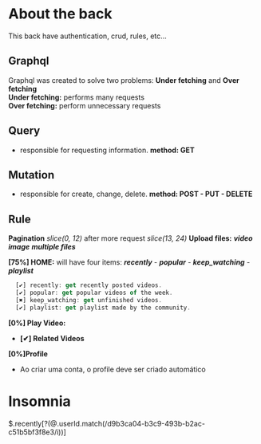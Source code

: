 # **About the back**
  This back have authentication, crud, rules, etc...

## Graphql
  Graphql was created to solve two problems: **Under fetching** and **Over fetching** <br/>
  **Under fetching:** performs many requests<br/>
  **Over fetching:** perform unnecessary requests

## Query
  - responsible for requesting information. **method: GET**

## Mutation
  - responsible for create, change, delete. **method: POST - PUT - DELETE**

## Rule
  **Pagination** *slice(0, 12)* after more request *slice(13, 24)*
  **Upload files:** ***video*** ***image*** ***multiple files***

  **[75%] HOME:** will have four items: ***recently*** - ***popular*** - ***keep_watching*** - ***playlist***
  ```js
    [✔] recently: get recently posted videos.
    [✔] popular: get popular videos of the week.
    [✖] keep_watching: get unfinished videos.
    [✔] playlist: get playlist made by the community.
  ```

  **[0%] Play Video:**
  - **[✔] Related Videos**

  **[0%]Profile**
  - Ao criar uma conta, o profile deve ser criado automático

# **Insomnia**
  $.recently[?(@.userId.match(/d9b3ca04-b3c9-493b-b2ac-c51b5bf3f8e3/i))]

  <!-- 
  [
  {
    "id": 35236,
    "userId": "eb2cca91-d5e7-4f63-84a9-8832966e06f3",
    "like": 302,
    "dislike": 12,
    "width": 665,
    "height": 665,
    "title": "Playing with my favorite toy",
    "description": "your gamer girl longing for your solace",
    "views": 265231,
    "folderName": "belle_delphine",
    "files": {
      "video": {
        "public_id": "pegi_eighteen/belle_delphine/JOoyinEx_720p_jlxke8",
        "type": "video",
        "url": "v1669772857/pegi_eighteen/belle_delphine/JOoyinEx_720p_jlxke8.mp4"
    },
      "image": {
        "public_id": "pegi_eighteen/belle_delphine/JOoyinEx_720p_jlxke8_preview_ctjvbx",
        "type": "image",
        "url": "v1669922778/pegi_eighteen/belle_delphine/JOoyinEx_720p_jlxke8_url_ctjvbx.jpg"
      }
    },
    "type_media": "video",
    "create_at": "2022-11-30T18:12:46-03:00"
  },
  {
    "id": 52321,
    "userId": "ca691272-0bfd-4a8b-9115-27d668c12628",
    "folderName": "meme",
    "like": 1548,
    "dislike": 12,
    "width": 1319,
    "height": 665,
    "title": "Teste",
    "description": "your gamer girl longing for your solace",
    "views": 6531,
    "files": {
      "video": {
        "public_id": "pegi_eighteen/meme/garotinha",
        "type": "video",
        "url": "v1671628368/pegi_eighteen/meme/garotinha.mp4"
      },
      "image": {
        "public_id": "pegi_eighteen/meme/garotinha",
        "type": "image",
        "url": "v1669819877/pegi_eighteen/jessica_beppler/960x960_bad5d2fd850bc5605be4fb9b951729dc_tkxxgj.jpg"
      }
    },
    "type_media": "photo",
    "url": "v1669819877/pegi_eighteen/jessica_beppler/960x960_bad5d2fd850bc5605be4fb9b951729dc_tkxxgj.jpg",
    "create_at": "2022-10-05T18:12:46-03:00"
  },
  {
    "id": 95124,
    "userId": "3d061624-91b2-424a-a3fb-51e5fd9470c3",
    "folderName": "meme",
    "like": 498,
    "dislike": 12,
    "width": 498,
    "height": 665,
    "title": "Shoto Todoroki",
    "description": "your gamer girl longing for your solace",
    "views": 965621,
    "files": {
      "video": {
        "public_id": "pegi_eighteen/meme/garotinha",
        "type": "video",
        "url": "v1671628368/pegi_eighteen/meme/garotinha.mp4"
      },
      "image": {
        "public_id": "pegi_eighteen/meme/garotinha",
        "type": "image",
        "url": "v1669757378/pegi_eighteen/feh_galvao/9vt9F5Gn_qypbjc.jpg"
      }
    },
    "type_media": "photo",
    "url": "v1669757378/pegi_eighteen/feh_galvao/9vt9F5Gn_qypbjc.jpg",
    "create_at": "2022-11-26T18:12:46-03:00"
  },
  {
    "id": 14123,
    "userId": "ca691272-0bfd-4a8b-9115-27d668c12628",
    "folderName": "meme",
    "like": 3265,
    "dislike": 12,
    "width": 648,
    "height": 648,
    "title": "Teste",
    "description": "your gamer girl longing for your solace",
    "views": 0,
    "files": {
      "video": {
        "public_id": "pegi_eighteen/meme/garotinha",
        "type": "video",
        "url": "v1671628368/pegi_eighteen/meme/garotinha.mp4"
      },
      "image": {
        "public_id": "pegi_eighteen/meme/garotinha",
        "type": "image",
        "url": "v1669819877/pegi_eighteen/jessica_beppler/960x960_def9683b89ba26a2b181a11b25308e52e3c0c9a2ebc541ee_mqxubf.jpg"
      }
    },
    "type_media": "photo",
    "url": "v1669819877/pegi_eighteen/jessica_beppler/960x960_def9683b89ba26a2b181a11b25308e52e3c0c9a2ebc541ee_mqxubf.jpg",
    "create_at": "2022-11-05T18:12:46-03:00"
  },
  {
    "id": 15487,
    "userId": "eb2cca91-d5e7-4f63-84a9-8832966e06f3",
    "like": 502,
    "dislike": 12,
    "width": 665,
    "height": 665,
    "title": "Ride on the toy",
    "description": "your gamer girl longing for your solace",
    "views": 0,
    "folderName": "belle_delphine",
    "files": {
      "video": {
        "public_id": "pegi_eighteen/meme/garotinha",
        "type": "video",
        "url": "v1671628368/pegi_eighteen/meme/garotinha.mp4"
      },
      "image": {
        "public_id": "pegi_eighteen/meme/garotinha",
        "type": "image",
        "url": "v1669819877/pegi_eighteen/jessica_beppler/960x960_b3215835e1330cf3b349cabea2521f492ce1ad5e0a2214a9_npu9l2.jpg"
      }
    },
    "type_media": "video",
    "create_at": "2022-11-28T18:12:46-03:00"
  },
  {
    "id": 56564,
    "userId": "ca691272-0bfd-4a8b-9115-27d668c12628",
    "folderName": "meme",
    "like": 456,
    "dislike": 12,
    "width": 648,
    "height": 648,
    "title": "Teste",
    "description": "your gamer girl longing for your solace",
    "views": 0,
    "files": {
      "video": {
        "public_id": "pegi_eighteen/meme/garotinha",
        "type": "video",
        "url": "v1671628368/pegi_eighteen/meme/garotinha.mp4"
      },
      "image": {
        "public_id": "pegi_eighteen/meme/garotinha",
        "type": "image",
        "url": "v1669819877/pegi_eighteen/jessica_beppler/960x960_b3215835e1330cf3b349cabea2521f492ce1ad5e0a2214a9_npu9l2.jpg"
      }
    },
    "type_media": "photo",
    "url": "v1669819877/pegi_eighteen/jessica_beppler/960x960_b3215835e1330cf3b349cabea2521f492ce1ad5e0a2214a9_npu9l2.jpg",
    "create_at": "2022-11-05T18:12:46-03:00"
  },
  {
    "id": 96325,
    "userId": "3d061624-91b2-424a-a3fb-51e5fd9470c3",
    "folderName": "meme",
    "like": 2022,
    "dislike": 12,
    "width": 374,
    "height": 665,
    "title": "Teste",
    "description": "your gamer girl longing for your solace",
    "views": 0,
    "files": {
      "video": {
        "public_id": "pegi_eighteen/meme/garotinha",
        "type": "video",
        "url": "v1669772449/pegi_eighteen/feh_galvao/37NlWGFG_720p_qhesii.mp4"
    },
      "image": {
        "public_id": "pegi_eighteen/meme/garotinha",
        "type": "image",
        "url": "https://res-console.cloudinary.com/zasetrewsqw/thumbnails/v1/video/upload/v1669772449/cGVnaV9laWdodGVlbi9mZWhfZ2FsdmFvLzM3TmxXR0ZHXzcyMHBfcWhlc2lp/url"
      }
    },
    "type_media": "video",
    "create_at": "2022-11-30T18:12:46-03:00"
  },
  {
    "id": 85698,
    "userId": "ca691272-0bfd-4a8b-9115-27d668c12628",
    "folderName": "meme",
    "like": 584,
    "dislike": 12,
    "width": 665,
    "height": 665,
    "title": "Teste",
    "description": "your gamer girl longing for your solace",
    "views": 74,
    "files": {
      "video": {
        "public_id": "pegi_eighteen/meme/garotinha",
        "type": "video",
        "url": "v1671628368/pegi_eighteen/meme/garotinha.mp4"
      },
      "image": {
        "public_id": "pegi_eighteen/meme/garotinha",
        "type": "image",
        "url": "v1669819877/pegi_eighteen/jessica_beppler/Screenshot_20220310-225112_Chrome_3432416_ha3biw.jpg"
      }
    },
    "type_media": "photo",
    "url": "v1669819877/pegi_eighteen/jessica_beppler/Screenshot_20220310-225112_Chrome_3432416_ha3biw.jpg",
    "create_at": "2022-11-16T18:12:46-03:00"
  },
  {
    "id": 52321,
    "userId": "eb2cca91-d5e7-4f63-84a9-8832966e06f3",
    "like": 320,
    "dislike": 12,
    "width": 1237,
    "height": 655,
    "title": "Teste",
    "description": "your gamer girl longing for your solace",
    "views": 60,
    "folderName": "belle_delphine",
    "files": {
      "video": {
        "public_id": "pegi_eighteen/meme/garotinha",
        "type": "video",
        "url": "v1669772861/pegi_eighteen/belle_delphine/pDNIq04W_720p_exbguv.mp4"
    },
      "image": {
        "public_id": "pegi_eighteen/meme/garotinha",
        "type": "image",
        "url": "v1669922778/pegi_eighteen/belle_delphine/pDNIq04W_720p_exbguv_url_ejtkqb.jpg"
      }
    },
    "type_media": "video",
    "create_at": "2022-11-27T18:12:46-03:00"
  },
  {
    "id": 59753,
    "userId": "3d061624-91b2-424a-a3fb-51e5fd9470c3",
    "folderName": "meme",
    "like": 963,
    "dislike": 12,
    "width": 1319,
    "height": 665,
    "title": "Teste",
    "description": "your gamer girl longing for your solace",
    "views": 78,
    "files": {
      "video": {
        "public_id": "pegi_eighteen/meme/garotinha",
        "type": "video",
        "url": "v1671628368/pegi_eighteen/meme/garotinha.mp4"
      },
      "image": {
        "public_id": "pegi_eighteen/meme/garotinha",
        "type": "image",
        "url": "v1669772447/pegi_eighteen/feh_galvao/tmHucN8q_eoaw6b.jpg"
      }
    },
    "type_media": "video",
    "url": "v1669772447/pegi_eighteen/feh_galvao/tmHucN8q_eoaw6b.jpg",
    "create_at": "2022-10-30T18:12:46-03:00"
  },
  {
    "id": 65987,
    "userId": "eb2cca91-d5e7-4f63-84a9-8832966e06f3",
    "like": 602,
    "dislike": 12,
    "width": 1237,
    "height": 655,
    "title": "Teste",
    "description": "your gamer girl longing for your solace",
    "views": 38,
    "folderName": "belle_delphine",
    "files": {
      "video": {
        "public_id": "pegi_eighteen/meme/garotinha",
        "type": "video",
        "url": "v1669772629/pegi_eighteen/belle_delphine/MFwSbTfA_720p_pnkehf.mp4"
    },
      "image": {
        "public_id": "pegi_eighteen/meme/garotinha",
        "type": "image",
        "url": "v1669922778/pegi_eighteen/belle_delphine/MFwSbTfA_720p_pnkehf_url_f8mfzt.jpg"
      }
    },
    "type_media": "video",
    "create_at": "2022-11-28T18:12:46-03:00"
  },
  {
    "id": 12345,
    "userId": "eb2cca91-d5e7-4f63-84a9-8832966e06f3",
    "like": 1182,
    "dislike": 12,
    "width": 1182,
    "height": 665,
    "title": "Teste",
    "description": "your gamer girl longing for your solace",
    "views": 38,
    "folderName": "belle_delphine",
    "files": {
      "video": {
        "public_id": "pegi_eighteen/meme/garotinha",
        "type": "video",
        "url": "v1669772853/pegi_eighteen/belle_delphine/GNDff3KS_720p_mrwsno.mp4"
    },
      "image": {
        "public_id": "pegi_eighteen/meme/garotinha",
        "type": "image",
        "url": "v1669922778/pegi_eighteen/belle_delphine/GNDff3KS_720p_mrwsno_url_k3tjij.jpg"
      }
    },
    "type_media": "video",
    "create_at": "2022-11-15T18:12:46-03:00"
  },
  {
    "id": 15487,
    "userId": "3d061624-91b2-424a-a3fb-51e5fd9470c3",
    "folderName": "meme",
    "like": 159,
    "dislike": 12,
    "width": 1319,
    "height": 665,
    "title": "Teste",
    "description": "your gamer girl longing for your solace",
    "views": 38,
    "files": {
      "video": {
        "public_id": "pegi_eighteen/meme/garotinha",
        "type": "video",
        "url": "v1671628368/pegi_eighteen/meme/garotinha.mp4"
      },
      "image": {
        "public_id": "pegi_eighteen/meme/garotinha",
        "type": "image",
        "url": "v1669772446/pegi_eighteen/feh_galvao/6Ce1rZQp_hraymx.jpg"
      }
    },
    "type_media": "video",
    "url": "v1669772446/pegi_eighteen/feh_galvao/6Ce1rZQp_hraymx.jpg",
    "create_at": "2022-11-10T18:12:46-03:00"
  },
  {
    "id": 65369,
    "userId": "ca691272-0bfd-4a8b-9115-27d668c12628",
    "folderName": "meme",
    "like": 150,
    "dislike": 12,
    "width": 1319,
    "height": 665,
    "title": "Teste",
    "description": "your gamer girl longing for your solace",
    "views": 38,
    "files": {
      "video": {
        "public_id": "pegi_eighteen/meme/garotinha",
        "type": "video",
        "url": "v1671628368/pegi_eighteen/meme/garotinha.mp4"
      },
      "image": {
        "public_id": "pegi_eighteen/meme/garotinha",
        "type": "image",
        "url": "v1669819878/pegi_eighteen/jessica_beppler/960x960_07e80ad98baf291999bb7ba9db1e825b_a5y9yw.jpg"
      }
    },
    "type_media": "photo",
    "url": "v1669819878/pegi_eighteen/jessica_beppler/960x960_07e80ad98baf291999bb7ba9db1e825b_a5y9yw.jpg",
    "create_at": "2022-10-10T18:12:46-03:00"
  },
  {
    "id": 11420,
    "userId": "ca691272-0bfd-4a8b-9115-27d668c12628",
    "folderName": "meme",
    "like": 357,
    "dislike": 12,
    "width": 1319,
    "height": 665,
    "title": "Teste",
    "description": "your gamer girl longing for your solace",
    "views": 38,
    "files": {
      "video": {
        "public_id": "pegi_eighteen/meme/garotinha",
        "type": "video",
        "url": "v1671628368/pegi_eighteen/meme/garotinha.mp4"
      },
      "image": {
        "public_id": "pegi_eighteen/meme/garotinha",
        "type": "image",
        "url": "v1669819878/pegi_eighteen/jessica_beppler/960x960_8c9004adbc3207b5fd6df35028759476_umygy4.jpg"
      }
    },
    "type_media": "photo",
    "url": "v1669819878/pegi_eighteen/jessica_beppler/960x960_8c9004adbc3207b5fd6df35028759476_umygy4.jpg",
    "create_at": "2022-10-11T18:12:46-03:00"
  },
  {
    "id": 22356,
    "userId": "3d061624-91b2-424a-a3fb-51e5fd9470c3",
    "folderName": "meme",
    "like": 665,
    "dislike": 12,
    "width": 1182,
    "height": 665,
    "title": "Teste",
    "description": "your gamer girl longing for your solace",
    "views": 38,
    "files": {
      "video": {
        "public_id": "pegi_eighteen/meme/garotinha",
        "type": "video",
        "url": "v1669772450/pegi_eighteen/feh_galvao/1XOZEABq_720p_yuay9h.mp4"
    },
      "image": {
        "public_id": "pegi_eighteen/meme/garotinha",
        "type": "image",
        "url": ""
      }
    },
    "type_media": "video",
    "create_at": "2022-11-08T18:12:46-03:00"
  },
  {
    "id": 88563,
    "userId": "ca691272-0bfd-4a8b-9115-27d668c12628",
    "folderName": "meme",
    "like": 852,
    "dislike": 12,
    "width": 1319,
    "height": 665,
    "title": "Teste",
    "description": "your gamer girl longing for your solace",
    "views": 38,
    "files": {
      "video": {
        "public_id": "pegi_eighteen/meme/garotinha",
        "type": "video",
        "url": "v1671628368/pegi_eighteen/meme/garotinha.mp4"
      },
      "image": {
        "public_id": "pegi_eighteen/meme/garotinha",
        "type": "image",
        "url": "v1669819878/pegi_eighteen/jessica_beppler/960x960_38f10f49eb5ef5058cdb9c2025a955ed_agzlcr.jpg"
      }
    },
    "type_media": "photo",
    "url": "v1669819878/pegi_eighteen/jessica_beppler/960x960_38f10f49eb5ef5058cdb9c2025a955ed_agzlcr.jpg",
    "create_at": "2022-09-11T18:12:46-03:00"
  },
  {
    "id": 77569,
    "userId": "3d061624-91b2-424a-a3fb-51e5fd9470c3",
    "folderName": "meme",
    "like": 333,
    "dislike": 12,
    "width": 1182,
    "height": 665,
    "title": "Teste",
    "description": "your gamer girl longing for your solace",
    "views": 38,
    "files": {
      "video": {
        "public_id": "pegi_eighteen/meme/garotinha",
        "type": "video",
        "url": "v1669772449/pegi_eighteen/feh_galvao/3OOj3MNL_720p_zddpjr.mp4"
    },
      "image": {
        "public_id": "pegi_eighteen/meme/garotinha",
        "type": "image",
        "url": ""
      }
    },
    "type_media": "video",
    "create_at": "2022-11-01T18:12:46-03:00"
  },
  {
    "id": 56898,
    "userId": "ca691272-0bfd-4a8b-9115-27d668c12628",
    "folderName": "meme",
    "like": 426,
    "dislike": 12,
    "width": 1319,
    "height": 665,
    "title": "Teste",
    "description": "your gamer girl longing for your solace",
    "views": 38,
    "files": {
      "video": {
        "public_id": "pegi_eighteen/meme/garotinha",
        "type": "video",
        "url": "v1671628368/pegi_eighteen/meme/garotinha.mp4"
      },
      "image": {
        "public_id": "pegi_eighteen/meme/garotinha",
        "type": "image",
        "url": "v1669819877/pegi_eighteen/jessica_beppler/960x960_0cf8dabaab5699d3d4ad6d582b8072c9_xnbozp.jpg"
      }
    },
    "type_media": "photo",
    "url": "v1669819877/pegi_eighteen/jessica_beppler/960x960_0cf8dabaab5699d3d4ad6d582b8072c9_xnbozp.jpg",
    "create_at": "2022-09-30T18:12:46-03:00"
  },
  {
    "id": 55696,
    "userId": "ca691272-0bfd-4a8b-9115-27d668c12628",
    "folderName": "meme",
    "like": 956,
    "dislike": 12,
    "width": 1319,
    "height": 665,
    "title": "Teste",
    "description": "your gamer girl longing for your solace",
    "views": 38,
    "files": {
      "video": {
        "public_id": "pegi_eighteen/meme/garotinha",
        "type": "video",
        "url": "v1671628368/pegi_eighteen/meme/garotinha.mp4"
      },
      "image": {
        "public_id": "pegi_eighteen/meme/garotinha",
        "type": "image",
        "url": "v1669819877/pegi_eighteen/jessica_beppler/960x960_a8e181e4c49bf54d3f40dfe87530dd6832c35114122286cf_vn2ijg.jpg"
      }
    },
    "type_media": "photo",
    "url": "v1669819877/pegi_eighteen/jessica_beppler/960x960_a8e181e4c49bf54d3f40dfe87530dd6832c35114122286cf_vn2ijg.jpg",
    "create_at": "2022-09-30T18:12:46-03:00"
  },
  {
    "id": 66598,
    "userId": 8532,
    "folderName": "meme",
    "like": 456,
    "dislike": 12,
    "width": 854,
    "height": 480,
    "title": "Teste",
    "description": "your gamer girl longing for your solace",
    "views": 38,
    "files": {
      "video": {
        "public_id": "pegi_eighteen/meme/garotinha",
        "type": "video",
        "url": "v1669828785/pegi_eighteen/mia_khalifa/ceg8H9Bh_720p_gi3ijy.mp4"
    },
      "image": {
        "public_id": "pegi_eighteen/meme/garotinha",
        "type": "image",
        "url": "v1669924765/pegi_eighteen/mia_khalifa/ceg8H9Bh_720p_gi3ijy_url_shet10.jpg"
      }
    },
    "type_media": "video",
    "create_at": "2022-11-19T18:12:46-03:00"
  }
]
  
   -->